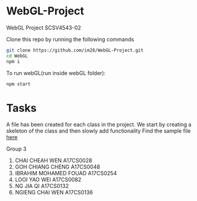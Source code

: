 # WebGL-Project
WebGL Project SCSV4543-02

Clone this repo by running the following commands

```bash
git clone https://github.com/im28/WebGL-Project.git
cd WebGL
npm i
```


To run webGL(run inside webGL folder):
```bash
npm start
```
# Tasks
A file has been created for each class in the project.
We start by creating a skeleton of the class and then slowly add functionality 
Find the sample file [here](https://github.com/im28/WebGL-Project/blob/master/WebGL/src/js/Light.js)

Group 3
1. CHAI CHEAH WEN A17CS0028
2. GOH CHIANG CHENG A17CS0048
3. IBRAHIM MOHAMED FOUAD A17CS0254
4. LOOI YAO WEI A17CS0082
5. NG JIA QI A17CS0132
6. NGIENG CHAI WEN A17CS0136
